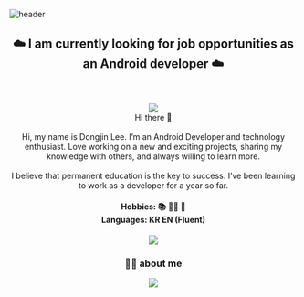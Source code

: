 ![header](https://capsule-render.vercel.app/api?type=waving&color=gradient&customColorList=0,2,2,5,30&height200&section=header&text=Dongjin&nbsp;Lee&fontSize=90)

<h2 align="center">  ☁️ I am currently looking for job opportunities as an Android developer  ☁️  </h2> 
<br>
<p align="center">
<a href="https://hits.seeyoufarm.com"><img src="https://hits.seeyoufarm.com/api/count/incr/badge.svg?url=https%3A%2F%2Fgithub.com%2Fwhathe-downtown&count_bg=%231A3A87&title_bg=%23007FDC&icon=airplayvideo.svg&icon_color=%23E7E7E7&title=Today&edge_flat=false"/></a></br>
  Hi there 👋
<br><br>
Hi, my name is Dongjin Lee. I’m an Android Developer and technology enthusiast. Love working on a new and exciting projects, sharing my knowledge with others, and always willing to learn more.
<br><br>
I believe that permanent education is the key to success. I’ve been learning to work as a developer for a year so far.
</p>
<h4 align="center"> Hobbies: 📚  🏃‍♀️ 💪  <br> Languages: KR EN (Fluent) </h4>
<p align ="center"><img src="https://widget.realdeveloper.pro/api/top?stack=Kotlin,Java,Python"/></p>



<h3 align="center">👨‍💻 about me </h3> 
<p align="center">
<a href="https://velog.io/@blue-sky"><img src="https://img.shields.io/badge/Tech Blog-11B48A?style=flat-square&logo=Vimeo&logoColor=white&link=https://djdw26577.tistory.com/"/></a>
